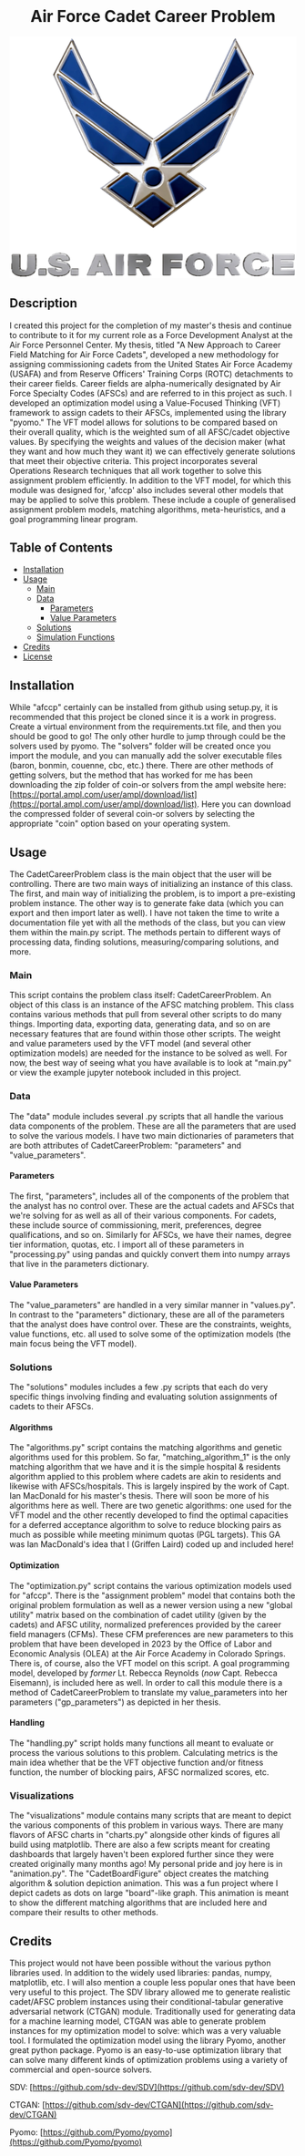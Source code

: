<div align="center">
<br/>

# Air Force Cadet Career Problem

![alt text](assets/images/af_logo.png)

</div>

## Description

I created this project for the completion of my master's thesis and continue to contribute to it for my current role as a Force Development Analyst at the Air Force Personnel Center. My thesis, titled "A New Approach to Career Field Matching for Air Force Cadets", developed a new methodology for assigning commissioning cadets from the United States Air Force Academy (USAFA) and from Reserve Officers' Training Corps (ROTC) detachments to their career fields. Career fields are alpha-numerically designated by Air Force Specialty Codes (AFSCs) and are referred to in this project as such. I developed an optimization model using a Value-Focused Thinking (VFT) framework to assign cadets to their AFSCs, implemented using the library "pyomo." The VFT model allows for solutions to be compared based on their overall quality, which is the weighted sum of all AFSC/cadet objective values. By specifying the weights and values of the decision maker (what they want and how much they want it) we can effectively generate solutions that meet their objective criteria. This project incorporates several Operations Research techniques that all work together to solve this assignment problem efficiently. In addition to the VFT model, for which this module was designed for, 'afccp' also includes several other models that may be applied to solve this problem. These include a couple of generalised assignment problem models, matching algorithms, meta-heuristics, and a goal programming linear program.

## Table of Contents 

- [Installation](#installation)
- [Usage](#usage)
    - [Main](#main)
    - [Data](#data)
        - [Parameters](#parameters)
        - [Value Parameters](#value-parameters)
    - [Solutions](#pyomo-models)
    - [Simulation Functions](#simulation-functions)
- [Credits](#credits)
- [License](#license)

## Installation

While "afccp" certainly can be installed from github using setup.py, it is recommended that this project be cloned since it is a work in progress. Create a virtual environment from the requirements.txt file, and then you should be good to go! The only other hurdle to jump through could be the solvers used by pyomo. The "solvers" folder will be created once you import the module, and you can manually add the solver executable files (baron, bonmin, couenne, cbc, etc.) there. There are other methods of getting solvers, but the method that has worked for me has been downloading the zip folder of coin-or solvers from the ampl website here: [https://portal.ampl.com/user/ampl/download/list](https://portal.ampl.com/user/ampl/download/list). Here you can download the compressed folder of several coin-or solvers by selecting the appropriate "coin" option based on your operating system. 

## Usage 

The CadetCareerProblem class is the main object that the user will be controlling. There are two main ways of initializing an instance of this class. The first, and main way of initializing the problem, is to import a pre-existing problem instance. The other way is to generate fake data (which you can export and then import later as well). I have not taken the time to write a documentation file yet with all the methods of the class, but you can view them within the main.py script. The methods pertain to different ways of processing data, finding solutions, measuring/comparing solutions, and more. 

### Main
This script contains the problem class itself: CadetCareerProblem. An object of this class is an instance of the AFSC matching problem. This class contains various methods that pull from several other scripts to do many things. Importing data, exporting data, generating data, and so on are necessary features that are found within those other scripts. The weight and value parameters used by the VFT model (and several other optimization models) are needed for the instance to be solved as well. For now, the best way of seeing what you have available is to look at "main.py" or view the example jupyter notebook included in this project.

### Data
The "data" module includes several .py scripts that all handle the various data components of the problem. These are all the parameters that are used to solve the various models. I have two main dictionaries of parameters that are both attributes of CadetCareerProblem: "parameters" and "value_parameters". 

#### Parameters
The first, "parameters", includes all of the components of the problem that the analyst has no control over. These are the actual cadets and AFSCs that we're solving for as well as all of their various components. For cadets, these include source of commissioning, merit, preferences, degree qualifications, and so on. Similarly for AFSCs, we have their names, degree tier information, quotas, etc. I import all of these parameters in "processing.py" using pandas and quickly convert them into numpy arrays that live in the parameters dictionary. 

#### Value Parameters
The "value_parameters" are handled in a very similar manner in "values.py". In contrast to the "parameters" dictionary, these are all of the parameters that the analyst does have control over. These are the constraints, weights, value functions, etc. all used to solve some of the optimization models (the main focus being the VFT model). 

### Solutions
The "solutions" modules includes a few .py scripts that each do very specific things involving finding and evaluating solution assignments of cadets to their AFSCs.

#### Algorithms
The "algorithms.py" script contains the matching algorithms and genetic algorithms used for this problem. So far, "matching_algorithm_1" is the only matching algorithm that we have and it is the simple hospital & residents algorithm applied to this problem where cadets are akin to residents and likewise with AFSCs/hospitals. This is largely inspired by the work of Capt. Ian MacDonald for his master's thesis. There will soon be more of his algorithms here as well. There are two genetic algorithms: one used for the VFT model and the other recently developed to find the optimal capacities for a deferred acceptance algorithm to solve to reduce blocking pairs as much as possible while meeting minimum quotas (PGL targets). This GA was Ian MacDonald's idea that I (Griffen Laird) coded up and included here!

#### Optimization
The "optimization.py" script contains the various optimization models used for "afccp". There is the "assignment problem" model that contains both the original problem formulation as well as a newer version using a new "global utility" matrix based on the combination of cadet utility (given by the cadets) and AFSC utility, normalized preferences provided by the career field managers (CFMs). These CFM preferences are new parameters to this problem that have been developed in 2023 by the Office of Labor and Economic Analysis (OLEA) at the Air Force Academy in Colorado Springs. There is, of course, also the VFT model on this script. A goal programming model, developed by *former* Lt. Rebecca Reynolds (*now* Capt. Rebecca Eisemann), is included here as well. In order to call this module there is a method of CadetCareerProblem to translate my value_parameters into her parameters ("gp_parameters") as depicted in her thesis.

#### Handling
The "handling.py" script holds many functions all meant to evaluate or process the various solutions to this problem. Calculating metrics is the main idea whether that be the VFT objective function and/or fitness function, the number of blocking pairs, AFSC normalized scores, etc. 

### Visualizations
The "visualizations" module contains many scripts that are meant to depict the various components of this problem in various ways. There are many flavors of AFSC charts in "charts.py" alongside other kinds of figures all build using matplotlib. There are also a few scripts meant for creating dashboards that largely haven't been explored further since they were created originally many months ago! My personal pride and joy here is in "animation.py". The "CadetBoardFigure" object creates the matching algorithm & solution depiction animation. This was a fun project where I depict cadets as dots on large "board"-like graph. This animation is meant to show the different matching algorithms that are included here and compare their results to other methods.

## Credits

This project would not have been possible without the various python libraries used. In addition to the widely used libraries: pandas, numpy, matplotlib, etc. I will also mention a couple less popular ones that have been very useful to this project. The SDV library allowed me to generate realistic cadet/AFSC problem instances using their conditional-tabular generative adversarial network (CTGAN) module. Traditionally used for generating data for a machine learning model, CTGAN was able to generate problem instances for my optimization model to solve: which was a very valuable tool. I formulated the optimization model using the library Pyomo, another great python package. Pyomo is an easy-to-use optimization library that can solve many different kinds of optimization problems using a variety of commercial and open-source solvers. 

SDV: [https://github.com/sdv-dev/SDV](https://github.com/sdv-dev/SDV)

CTGAN: [https://github.com/sdv-dev/CTGAN](https://github.com/sdv-dev/CTGAN)

Pyomo: [https://github.com/Pyomo/pyomo](https://github.com/Pyomo/pyomo)

